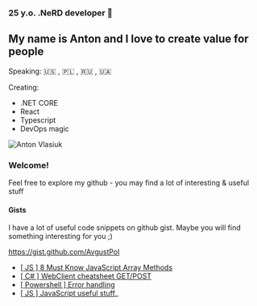 ### 25 y.o. .NeRD developer 👋 
## My name is Anton and I love to create value for people 

Speaking: 🇺🇸 , 🇵🇱 , 🇷🇺 , 🇺🇦 

Creating: 
- .NET CORE
- React 
- Typescript 
- DevOps magic 


![Anton Vlasiuk](https://github.com/AvgustPol/AvgustPol/blob/main/images/anton%20vlasiuk.jpg?raw=true)

### Welcome!  
Feel free to explore my github - you may find a lot of interesting & useful stuff 


#### Gists 
I have a lot of useful code snippets on github gist. Maybe you will find something interesting for you ;)

https://gist.github.com/AvgustPol

- [[ JS ] 8 Must Know JavaScript Array Methods](https://gist.github.com/AvgustPol/2907b73b4eb8e9d48fbbb8b22a7992a1)
- [[ C# ] WebClient cheatsheet GET/POST](https://gist.github.com/AvgustPol/8e14a07862ae5d804b8b7a10398c681d)
- [[ Powershell ] Error handling](https://gist.github.com/AvgustPol/294a11703860c08ab2c5fdcb5d8718b0)
- [[ JS ] JavaScript useful stuff](https://gist.github.com/AvgustPol/aa26dcc4043f2090a8bd8c31fb5ed623)_
